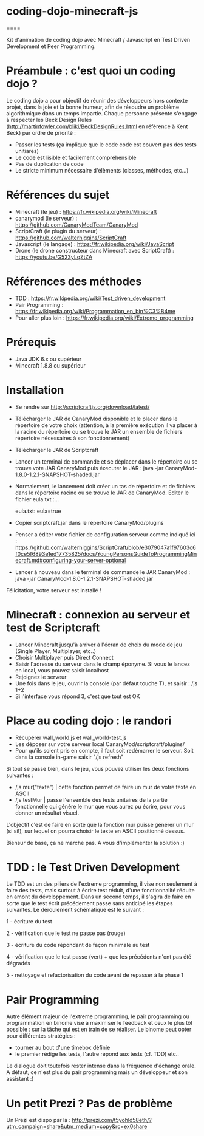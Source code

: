 # coding-dojo-minecraft-js

====

Kit d'animation de coding dojo avec Minecraft / Javascript en Test Driven Development et Peer Programming.

# Préambule : c'est quoi un coding dojo ?
Le coding dojo a pour objectif de réunir des développeurs hors contexte projet, dans la joie et la bonne humeur, afin de résoudre un problème algorithmique dans un temps impartie.
Chaque personne présente s'engage à respecter les Beck Design Rules (http://martinfowler.com/bliki/BeckDesignRules.html en référence à Kent Beck) par ordre de priorité :
* Passer les tests (ça implique que le code code est couvert pas des tests unitiares)
* Le code est lisible et facilement compréhensible
* Pas de duplication de code
* Le stricte minimum nécessaire d'élèments (classes, méthodes, etc...)

# Références du sujet
- Minecraft (le jeu) : https://fr.wikipedia.org/wiki/Minecraft
- canarymod (le serveur) : https://github.com/CanaryModTeam/CanaryMod
- ScriptCraft (le plugin du serveur) : https://github.com/walterhiggins/ScriptCraft
- Javascript (le langage) : https://fr.wikipedia.org/wiki/JavaScript
- Drone (le drone constructeur dans Minecraft avec ScriptCraft) : https://youtu.be/G523yLqZtZA

# Références des méthodes
- TDD : https://fr.wikipedia.org/wiki/Test_driven_development
- Pair Programming : https://fr.wikipedia.org/wiki/Programmation_en_bin%C3%B4me
- Pour aller plus loin : https://fr.wikipedia.org/wiki/Extreme_programming


# Prérequis
- Java JDK 6.x ou supérieur
- Minecraft 1.8.8 ou supérieur

# Installation
- Se rendre sur http://scriptcraftjs.org/download/latest/
- Télécharger le JAR de CanaryMod disponible et le placer dans le répertoire de votre choix (attention, à la première exécution il va placer à la racine du répertoire ou se trouve le JAR un ensemble de fichiers répertoire nécessaires à son fonctionnement)
- Télécharger le JAR de Scriptcraft
- Lancer un terminal de commande et se déplacer dans le répertoire ou se trouve vote JAR CanaryMod puis éxecuter le JAR :
      java -jar CanaryMod-1.8.0-1.2.1-SNAPSHOT-shaded.jar
- Normalement, le lancement doit créer un tas de répertoire et de fichiers dans le répertoire racine ou se trouve le JAR de CanaryMod. Editer le fichier eula.txt :&hellip;

    eula.txt:
      eula=true

- Copier scriptcraft.jar dans le répertoire CanaryMod/plugins
- Penser a éditer votre fichier de configuration serveur comme indiqué ici : https://github.com/walterhiggins/ScriptCraft/blob/e3079047a1f97603c6f0ce5f6893e1ed17735825/docs/YoungPersonsGuideToProgrammingMinecraft.md#configuring-your-server-optional
- Lancer à nouveau dans le terminal de commande le JAR CanaryMod :
      java -jar CanaryMod-1.8.0-1.2.1-SNAPSHOT-shaded.jar

Félicitation, votre serveur est installé !

# Minecraft : connexion au serveur et test de Scriptcraft
- Lancer Minecraft jusqu'à arriver à l'écran de choix du mode de jeu (Single Player, Multiplayer, etc..)
- Choisir Multiplayer puis Direct Connect
- Saisir l'adresse du serveur dans le champ éponyme. Si vous le lancez en local, vous pouvez saisir localhost
- Rejoignez le serveur
- Une fois dans le jeu, ouvrir la console (par défaut touche T), et saisir :
      /js 1+2
- Si l'interface vous répond 3, c'est que tout est OK

# Place au coding dojo : le randori
- Récupérer wall_world.js et wall_world-test.js
- Les déposer sur votre serveur local CanaryMod/scriptcraft/plugins/
- Pour qu'ils soient pris en compte, il faut soit redémarrer le serveur. Soit dans la console in-game saisir "/js refresh"

Si tout se passe bien, dans le jeu, vous pouvez utiliser les deux fonctions suivantes :
- /js mur("texte")  | cette fonction permet de faire un mur de votre texte en ASCII
- /js testMur     | passe l'ensemble des tests unitaires de la partie fonctionnelle qui génère le mur que vous aurez pu écrire, pour vous donner un résultat visuel.

L'objectif c'est de faire en sorte que la fonction mur puisse générer un mur (si si!), sur lequel on pourra choisir le texte en ASCII positionné dessus.

Biensur de base, ça ne marche pas. A vous d'implémenter la solution :)

# TDD : le Test Driven Development
Le TDD est un des piliers de l'extreme programming, il vise non seulement à faire des tests, mais surtout à écrire test réduit, d'une fonctionnalité réduite en amont du développement. Dans un second temps, il s'agira de faire en sorte que le test écrit précédement passe sans anticipé les étapes suivantes.
Le déroulement schématique est le suivant :

1 - écriture du test

2 - vérification que le test ne passe pas (rouge)

3 - écriture du code répondant de façon minimale au test

4 - vérification que le test passe (vert) + que les précédents n'ont pas été dégradés

5 - nettoyage et refactorisation du code avant de repasser à la phase 1

# Pair Programming
Autre élément majeur de l'extreme programming, le pair programming ou programmation en binome vise à maximiser le feedback et ceux le plus tôt possible : sur la tâche qui est en train de se réaliser. Le binome peut opter pour différentes stratégies :
- tourner au bout d'une timebox définie
- le premier rédige les tests, l'autre répond aux tests (cf. TDD)
etc..

Le dialogue doit toutefois rester intense dans la fréquence d'échange orale. A défaut, ce n'est plus du pair programming mais un développeur et son assistant :)

# Un petit Prezi ? Pas de problème

Un Prezi est dispo par là : http://prezi.com/t5yohld58eth/?utm_campaign=share&utm_medium=copy&rc=ex0share 
